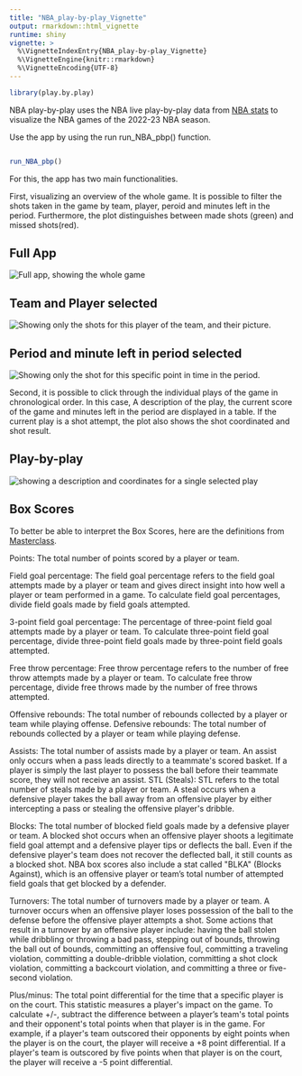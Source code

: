```yaml
---
title: "NBA_play-by-play_Vignette"
output: rmarkdown::html_vignette 
runtime: shiny
vignette: >
  %\VignetteIndexEntry{NBA_play-by-play_Vignette}
  %\VignetteEngine{knitr::rmarkdown}
  %\VignetteEncoding{UTF-8}
---
```





```r
library(play.by.play)
```

NBA play-by-play uses the NBA live play-by-play data from [NBA stats](https://www.nba.com/stats) to visualize the NBA games of the 2022-23 NBA season. 

Use the app by using the run run_NBA_pbp() function.


```r

run_NBA_pbp()

```
For this, the app has two main functionalities.

First, visualizing an overview of the whole game. 
It is possible to filter the shots taken in the game by team, player, peroid and minutes left in the period.
Furthermore, the plot distinguishes between made shots (green) and missed shots(red).

## Full App

![Full app, showing the whole game](img/full_app.png)

## Team and Player selected

![Showing only the shots for this player of the team, and their picture.](img/team_player.png)

## Period and minute left in period selected

![Showing only the shot for this specific point in time in the period.](img/period_minute.png)

Second, it is possible to click through the individual plays of the game in chronological order. In this case, A description of the play, the current score of the game and minutes left in the period are displayed in a table. If the current play is a shot attempt, the plot also shows the shot coordinated and shot result.

## Play-by-play

![showing a description and coordinates for a single selected play](img/single_play.png)
## Box Scores

To better be able to interpret the Box Scores, here are the  definitions from [Masterclass](https://www.masterclass.com/articles/how-to-read-a-basketball-box-score).

Points: The total number of points scored by a player or team.

Field goal percentage: The field goal percentage refers to the field goal attempts made by a player or team and gives direct insight into how well a player or team performed in a game. To calculate field goal percentages, divide field goals made by field goals attempted.

3-point field goal percentage: The percentage of three-point field goal attempts made by a player or team. To calculate three-point field goal percentage, divide three-point field goals made by three-point field goals attempted.

Free throw percentage: Free throw percentage refers to the number of free throw attempts made by a player or team. To calculate free throw percentage, divide free throws made by the number of free throws attempted.

Offensive rebounds: The total number of rebounds collected by a player or team while playing offense.
Defensive rebounds: The total number of rebounds collected by a player or team while playing defense.

Assists: The total number of assists made by a player or team. An assist only occurs when a pass leads directly to a teammate's scored basket. If a player is simply the last player to possess the ball before their teammate score, they will not receive an assist.
STL (Steals): STL refers to the total number of steals made by a player or team. A steal occurs when a defensive player takes the ball away from an offensive player by either intercepting a pass or stealing the offensive player's dribble.

Blocks: The total number of blocked field goals made by a defensive player or team. A blocked shot occurs when an offensive player shoots a legitimate field goal attempt and a defensive player tips or deflects the ball. Even if the defensive player's team does not recover the deflected ball, it still counts as a blocked shot. NBA box scores also include a stat called "BLKA" (Blocks Against), which is an offensive player or team’s total number of attempted field goals that get blocked by a defender.

Turnovers: The total number of turnovers made by a player or team. A turnover occurs when an offensive player loses possession of the ball to the defense before the offensive player attempts a shot. Some actions that result in a turnover by an offensive player include: having the ball stolen while dribbling or throwing a bad pass, stepping out of bounds, throwing the ball out of bounds, committing an offensive foul, committing a traveling violation, committing a double-dribble violation, committing a shot clock violation, committing a backcourt violation, and committing a three or five-second violation.


Plus/minus: The total point differential for the time that a specific player is on the court. This statistic measures a player's impact on the game. To calculate +/-, subtract the difference between a player’s team's total points and their opponent's total points when that player is in the game. For example, if a player's team outscored their opponents by eight points when the player is on the court, the player will receive a +8 point differential. If a player's team is outscored by five points when that player is on the court, the player will receive a -5 point differential.



